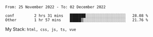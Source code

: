 <!--START_SECTION:waka-->

```text
From: 25 November 2022 - To: 02 December 2022

conf         2 hrs 31 mins   ███████░░░░░░░░░░░░░░░░░░   28.08 %
Other        1 hr 57 mins    █████▒░░░░░░░░░░░░░░░░░░░   21.76 %
```

<!--END_SECTION:waka-->
My Stack: `html, css, js, ts, vue`
